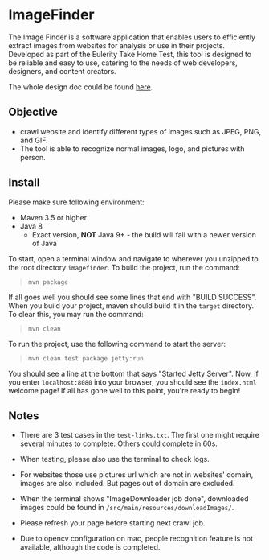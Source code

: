 # ImageFinder
The Image Finder is a software application that enables users to efficiently extract images from websites for analysis or use in their projects. Developed as part of the Eulerity Take Home Test, this tool is designed to be reliable and easy to use, catering to the needs of web developers, designers, and content creators.

The whole design doc could be found [here](https://docs.google.com/document/d/1YqDtNqtBxMC7VbF-Nt4MMYnaO71H8LCY2ibUX69fO68/edit?usp=sharing).

## Objective
- crawl website and identify different types of images such as JPEG, PNG, and GIF.
- The tool is able to recognize normal images, logo, and pictures with person.

## Install
Please make sure following environment:
- Maven 3.5 or higher
- Java 8
  - Exact version, **NOT** Java 9+ - the build will fail with a newer version of Java

To start, open a terminal window and navigate to wherever you unzipped to the root directory `imagefinder`. To build the project, run the command:

>`mvn package`

If all goes well you should see some lines that end with "BUILD SUCCESS". When you build your project, maven should build it in the `target` directory. To clear this, you may run the command:

>`mvn clean`

To run the project, use the following command to start the server:

>`mvn clean test package jetty:run`

You should see a line at the bottom that says "Started Jetty Server". Now, if you enter `localhost:8080` into your browser, you should see the `index.html` welcome page! If all has gone well to this point, you're ready to begin!


## Notes

- There are 3 test cases in the `test-links.txt`. The first one might require several minutes to complete. Others could complete in 60s.

- When testing, please also use the terminal to check logs.

- For websites those use pictures url which are not in websites' domain, images are also included. But pages out of domain are excluded.

- When the terminal shows "ImageDownloader job done", downloaded images could be found in `/src/main/resources/downloadImages/`.

- Please refresh your page before starting next crawl job.

- Due to opencv configuration on mac, people recognition feature is not available, although the code is completed.








